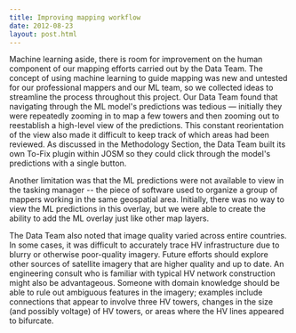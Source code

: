```yaml
---
title: Improving mapping workflow
date: 2012-08-23
layout: post.html
---
```


Machine learning aside, there is room for improvement on the human component of our mapping efforts carried out by the Data Team. The concept of using machine learning to guide mapping was new and untested for our professional mappers and our ML team, so we collected ideas to streamline the process throughout this project. Our Data Team found that navigating through the ML model's predictions was tedious — initially they were repeatedly zooming in to map a few towers and then zooming out to reestablish a high-level view of the predictions. This constant reorientation of the view also made it difficult to keep track of which areas had been reviewed. As discussed in the Methodology Section, the Data Team built its own To-Fix plugin within JOSM so they could click through the model's predictions with a single button.

Another limitation was that the ML predictions were not available to view in the tasking manager -- the piece of software used to organize a group of mappers working in the same geospatial area. Initially, there was no way to view the ML predictions in this overlay, but we were able to create the ability to add the ML overlay just like other map layers.

The Data Team also noted that image quality varied across entire countries. In some cases, it was difficult to  accurately trace HV infrastructure due to blurry or otherwise poor-quality imagery. Future efforts should explore other sources of satellite imagery that are higher quality and up to date. An engineering consult who is familiar with typical HV network construction might also be advantageous. Someone with domain knowledge should be able to rule out ambiguous features in the imagery; examples include connections that appear to involve three HV towers, changes in the size (and possibly voltage) of HV towers, or areas where the HV lines appeared to bifurcate.